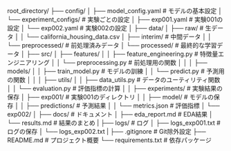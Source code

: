 root_directory/
├── config/
│   ├── model_config.yaml      # モデルの基本設定
│   └── experiment_configs/    # 実験ごとの設定
│       ├── exp001.yaml       # 実験001の設定
│       └── exp002.yaml       # 実験002の設定
│
├── data/
│   ├── raw/                  # 生データ
│   │   └── california_housing_data.csv
│   ├── interim/             # 中間データ
│   │   └── preprocessed/    # 前処理済みデータ
│   └── processed/           # 最終的な学習データ
│
├── src/
│   ├── features/
│   │   ├── feature_engineering.py # 特徴量エンジニアリング
│   │   └── preprocessing.py       # 前処理用の関数
│   │
│   ├── models/
│   │   ├── train_model.py         # モデルの訓練
│   │   └── predict.py             # 予測用の関数
│   │
│   ├── utils/
│   │   ├── data_utils.py           # データのユーティリティ関数
│   │   └── evaluation.py           # 評価指標の計算
│   │ 
├── experiments/           # 実験結果の保存
│   ├── exp001/           # 実験001のディレクトリ
│   │   ├── model/       # モデルの保存
│   │   ├── predictions/ # 予測結果
│   │   └── metrics.json # 評価指標
│   └── exp002/
│
├── docs/                 # ドキュメント
│   ├── eda_report.md    # EDA結果
│   └── results.md      # 結果のまとめ
|
├── logs/                 # ログ
│   ├── logs_exp001.txt         # ログの保存
│   └── logs_exp002.txt
|
├── .gitignore          # Git除外設定
├── README.md           # プロジェクト概要
└── requirements.txt    # 依存パッケージ